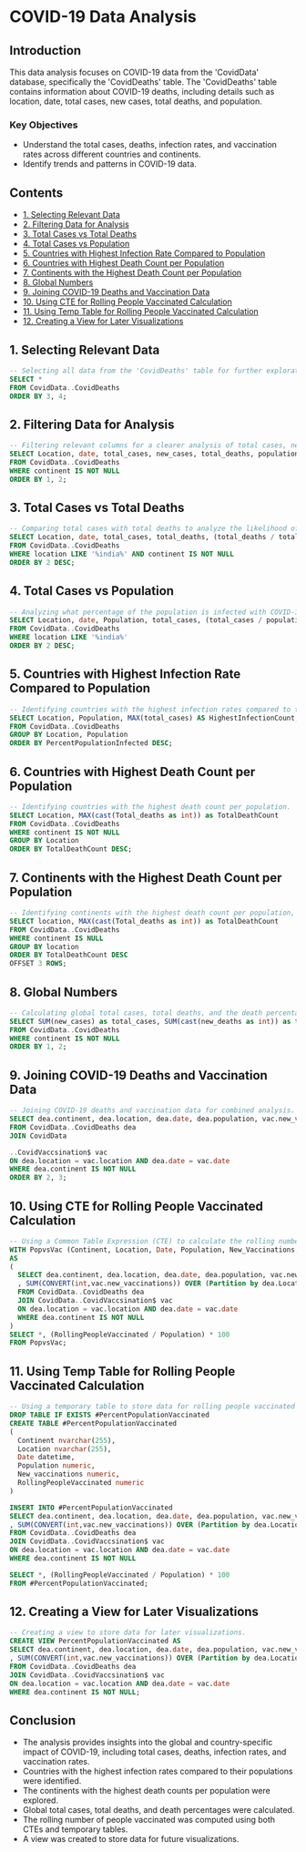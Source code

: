# COVID-19 Data Analysis

## Introduction
This data analysis focuses on COVID-19 data from the 'CovidData' database, specifically the 'CovidDeaths' table. The 'CovidDeaths' table contains information about COVID-19 deaths, including details such as location, date, total cases, new cases, total deaths, and population.

### Key Objectives
- Understand the total cases, deaths, infection rates, and vaccination rates across different countries and continents.
- Identify trends and patterns in COVID-19 data.

## Contents
- [1. Selecting Relevant Data](#1-selecting-relevant-data)
- [2. Filtering Data for Analysis](#2-filtering-data-for-analysis)
- [3. Total Cases vs Total Deaths](#3-total-cases-vs-total-deaths)
- [4. Total Cases vs Population](#4-total-cases-vs-population)
- [5. Countries with Highest Infection Rate Compared to Population](#5-countries-with-highest-infection-rate-compared-to-population)
- [6. Countries with Highest Death Count per Population](#6-countries-with-highest-death-count-per-population)
- [7. Continents with the Highest Death Count per Population](#7-continents-with-the-highest-death-count-per-population)
- [8. Global Numbers](#8-global-numbers)
- [9. Joining COVID-19 Deaths and Vaccination Data](#9-joining-covid-19-deaths-and-vaccination-data)
- [10. Using CTE for Rolling People Vaccinated Calculation](#10-using-cte-for-rolling-people-vaccinated-calculation)
- [11. Using Temp Table for Rolling People Vaccinated Calculation](#11-using-temp-table-for-rolling-people-vaccinated-calculation)
- [12. Creating a View for Later Visualizations](#12-creating-a-view-for-later-visualizations)

## 1. Selecting Relevant Data
```sql
-- Selecting all data from the 'CovidDeaths' table for further exploration.
SELECT *
FROM CovidData..CovidDeaths
ORDER BY 3, 4;
```

## 2. Filtering Data for Analysis
```sql
-- Filtering relevant columns for a clearer analysis of total cases, new cases, total deaths, and population.
SELECT Location, date, total_cases, new_cases, total_deaths, population
FROM CovidData..CovidDeaths
WHERE continent IS NOT NULL
ORDER BY 1, 2;
```

## 3. Total Cases vs Total Deaths
```sql
-- Comparing total cases with total deaths to analyze the likelihood of dying if contracting COVID-19 in a specific country.
SELECT Location, date, total_cases, total_deaths, (total_deaths / total_cases) * 100 AS DeathPercentage
FROM CovidData..CovidDeaths
WHERE location LIKE '%india%' AND continent IS NOT NULL
ORDER BY 2 DESC;
```

## 4. Total Cases vs Population
```sql
-- Analyzing what percentage of the population is infected with COVID-19 in a specific country.
SELECT Location, date, Population, total_cases, (total_cases / population) * 100 AS PercentPopulationInfected
FROM CovidData..CovidDeaths
WHERE location LIKE '%india%'
ORDER BY 2 DESC;
```

## 5. Countries with Highest Infection Rate Compared to Population
```sql
-- Identifying countries with the highest infection rates compared to their populations.
SELECT Location, Population, MAX(total_cases) AS HighestInfectionCount, Max((total_cases / population)) * 100 AS PercentPopulationInfected
FROM CovidData..CovidDeaths
GROUP BY Location, Population
ORDER BY PercentPopulationInfected DESC;
```

## 6. Countries with Highest Death Count per Population
```sql
-- Identifying countries with the highest death count per population.
SELECT Location, MAX(cast(Total_deaths as int)) as TotalDeathCount
FROM CovidData..CovidDeaths
WHERE continent IS NOT NULL
GROUP BY Location
ORDER BY TotalDeathCount DESC;
```

## 7. Continents with the Highest Death Count per Population
```sql
-- Identifying continents with the highest death count per population, excluding the top 3.
SELECT location, MAX(cast(Total_deaths as int)) as TotalDeathCount
FROM CovidData..CovidDeaths
WHERE continent IS NULL
GROUP BY location
ORDER BY TotalDeathCount DESC
OFFSET 3 ROWS;
```

## 8. Global Numbers
```sql
-- Calculating global total cases, total deaths, and the death percentage.
SELECT SUM(new_cases) as total_cases, SUM(cast(new_deaths as int)) as total_deaths, SUM(cast(new_deaths as int)) / SUM(New_Cases) * 100 as DeathPercentage
FROM CovidData..CovidDeaths
WHERE continent IS NOT NULL
ORDER BY 1, 2;
```

## 9. Joining COVID-19 Deaths and Vaccination Data
```sql
-- Joining COVID-19 deaths and vaccination data for combined analysis.
SELECT dea.continent, dea.location, dea.date, dea.population, vac.new_vaccinations
FROM CovidData..CovidDeaths dea
JOIN CovidData

..CovidVaccsination$ vac
ON dea.location = vac.location AND dea.date = vac.date
WHERE dea.continent IS NOT NULL
ORDER BY 2, 3;
```

## 10. Using CTE for Rolling People Vaccinated Calculation
```sql
-- Using a Common Table Expression (CTE) to calculate the rolling number of people vaccinated.
WITH PopvsVac (Continent, Location, Date, Population, New_Vaccinations, RollingPeopleVaccinated)
AS
(
  SELECT dea.continent, dea.location, dea.date, dea.population, vac.new_vaccinations
  , SUM(CONVERT(int,vac.new_vaccinations)) OVER (Partition by dea.Location Order by dea.location, dea.Date) as RollingPeopleVaccinated
  FROM CovidData..CovidDeaths dea
  JOIN CovidData..CovidVaccsination$ vac
  ON dea.location = vac.location AND dea.date = vac.date
  WHERE dea.continent IS NOT NULL
)
SELECT *, (RollingPeopleVaccinated / Population) * 100
FROM PopvsVac;
```

## 11. Using Temp Table for Rolling People Vaccinated Calculation
```sql
-- Using a temporary table to store data for rolling people vaccinated calculation.
DROP TABLE IF EXISTS #PercentPopulationVaccinated
CREATE TABLE #PercentPopulationVaccinated
(
  Continent nvarchar(255),
  Location nvarchar(255),
  Date datetime,
  Population numeric,
  New_vaccinations numeric,
  RollingPeopleVaccinated numeric
)

INSERT INTO #PercentPopulationVaccinated
SELECT dea.continent, dea.location, dea.date, dea.population, vac.new_vaccinations
, SUM(CONVERT(int,vac.new_vaccinations)) OVER (Partition by dea.Location Order by dea.location, dea.Date) as RollingPeopleVaccinated
FROM CovidData..CovidDeaths dea
JOIN CovidData..CovidVaccsination$ vac
ON dea.location = vac.location AND dea.date = vac.date
WHERE dea.continent IS NOT NULL

SELECT *, (RollingPeopleVaccinated / Population) * 100
FROM #PercentPopulationVaccinated;
```

## 12. Creating a View for Later Visualizations
```sql
-- Creating a view to store data for later visualizations.
CREATE VIEW PercentPopulationVaccinated AS
SELECT dea.continent, dea.location, dea.date, dea.population, vac.new_vaccinations
, SUM(CONVERT(int,vac.new_vaccinations)) OVER (Partition by dea.Location Order by dea.location, dea.Date) as RollingPeopleVaccinated
FROM CovidData..CovidDeaths dea
JOIN CovidData..CovidVaccsination$ vac
ON dea.location = vac.location AND dea.date = vac.date
WHERE dea.continent IS NOT NULL;
```

## Conclusion
- The analysis provides insights into the global and country-specific impact of COVID-19, including total cases, deaths, infection rates, and vaccination rates.
- Countries with the highest infection rates compared to their populations were identified.
- The continents with the highest death counts per population were explored.
- Global total cases, total deaths, and death percentages were calculated.
- The rolling number of people vaccinated was computed using both CTEs and temporary tables.
- A view was created to store data for future visualizations.
